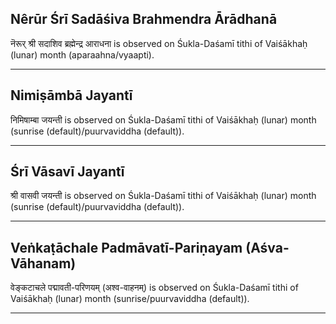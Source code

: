## Nêrūr Śrī Sadāśiva Brahmendra Ārādhanā
नॆरूर् श्री सदाशिव ब्रह्मेन्द्र आराधना is observed on Śukla-Daśamī tithi of Vaiśākhaḥ (lunar) month (aparaahna/vyaapti).



---
## Nimiṣāmbā Jayantī
निमिषाम्बा जयन्ती is observed on Śukla-Daśamī tithi of Vaiśākhaḥ (lunar) month (sunrise (default)/puurvaviddha (default)).



---
## Śrī Vāsavī Jayantī
श्री वासवी जयन्ती is observed on Śukla-Daśamī tithi of Vaiśākhaḥ (lunar) month (sunrise (default)/puurvaviddha (default)).



---
## Veṅkaṭāchale Padmāvatī-Pariṇayam (Aśva-Vāhanam)
वेङ्कटाचले पद्मावती-परिणयम् (अश्व-वाहनम्) is observed on Śukla-Daśamī tithi of Vaiśākhaḥ (lunar) month (sunrise/puurvaviddha (default)).



---
